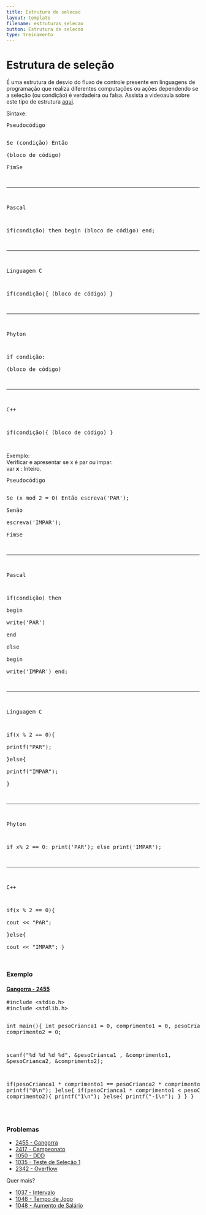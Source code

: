 ```yaml
---
title: Estrutura de selecao
layout: template
filename: estruturas_selecao
button: Estrutura de selecao
type: treinamento
---
```

# Estrutura de seleção 
<p>É uma estrutura de desvio do fluxo de controle presente em linguagens de programação que realiza diferentes computações ou ações dependendo se a seleção (ou condição) é verdadeira ou falsa. Assista a videoaula sobre este tipo de estrutura <a rel="nofollow" class="external text" href="https://www.youtube.com/watch?v=sVkU_wXwO9s&amp;feature=youtu.be">aqui</a>.
</p><p>Sintaxe:
</p>
<pre>Pseudocódigo            
                        
Se (condição) Então     
   (bloco de código)    
FimSe                   
________________________

Pascal                  

if(condição) then
   begin
      (bloco de código)
   end;
________________________

Linguagem C             

if(condição){
   (bloco de código)
}
________________________

Phyton
     
if condição:   
   (bloco de código)
                        
________________________

C++

if(condição){
   (bloco de código)
}
                  
</pre>
<p>Exemplo:<br />
Verificar e apresentar se x é par ou impar.<br />
var <b>x</b>&#160;: Inteiro.
</p>
<pre>Pseudocódigo           
                       
Se (x mod 2 = 0) Então 
   escreva('PAR');     
Senão                  
   escreva('IMPAR');   
FimSe                  
________________________

Pascal               

if(condição) then    
   begin             
      write('PAR')   
   end               
else                 
   begin             
      write('IMPAR') 
   end;              

________________________

Linguagem C          

if(x&#160;% 2 == 0){      
   printf("PAR");    
}else{               
   printf("IMPAR");  
}
________________________

Phyton

if x% 2 == 0:
   print('PAR');
else
   print('IMPAR');
________________________

C++          

if(x&#160;% 2 == 0){      
  cout &lt;&lt; "PAR";    
}else{               
  cout &lt;&lt; "IMPAR";
}

</pre>
<h3><span class="mw-headline" id="Exemplo">Exemplo</span></h3>
<h4><span class="mw-headline" id="Gangorra_-_2455"><a rel="nofollow" class="external text" href="https://www.urionlinejudge.com.br/judge/pt/problems/view/2455">Gangorra - 2455</a></span></h4>
<pre>#include &lt;stdio.h&gt;
#include &lt;stdlib.h&gt;

int main(){
   int pesoCrianca1 = 0, comprimento1 = 0, pesoCrianca2 = 0, comprimento2 = 0;

   scanf("%d&#160;%d&#160;%d&#160;%d", &amp;pesoCrianca1 , &amp;comprimento1, &amp;pesoCrianca2, &amp;comprimento2);

   if(pesoCrianca1 * comprimento1 == pesoCrianca2 * comprimento2){
      printf("0\n");
   }else{
      if(pesoCrianca1 * comprimento1 &lt; pesoCrianca2 * comprimento2){
         printf("1\n");
      }else{
         printf("-1\n");
      }
   }
}
</pre>
<p><br />
</p>
<h3><span class="mw-headline" id="Problemas">Problemas</span></h3>
<ul><li><a rel="nofollow" class="external text" href="https://www.urionlinejudge.com.br/judge/pt/problems/view/2455">2455 - Gangorra</a></li>
<li><a rel="nofollow" class="external text" href="https://www.urionlinejudge.com.br/judge/pt/problems/view/2417">2417 - Campeonato</a></li>
<li><a rel="nofollow" class="external text" href="https://www.urionlinejudge.com.br/judge/pt/problems/view/1050">1050 - DDD</a></li>
<li><a rel="nofollow" class="external text" href="https://www.urionlinejudge.com.br/judge/pt/problems/view/1035">1035 - Teste de Seleção 1</a></li>
<li><a rel="nofollow" class="external text" href="https://www.urionlinejudge.com.br/judge/pt/problems/view/2342">2342 - Overflow</a></li></ul>
<p>Quer mais?
</p>
<ul><li><a rel="nofollow" class="external text" href="https://www.urionlinejudge.com.br/judge/pt/problems/view/1037">1037 - Intervalo</a></li>
<li><a rel="nofollow" class="external text" href="https://www.urionlinejudge.com.br/judge/pt/problems/view/1046">1046 - Tempo de Jogo</a></li>
<li><a rel="nofollow" class="external text" href="https://www.urionlinejudge.com.br/judge/pt/problems/view/1048">1048 - Aumento de Salário</a></li></ul>
